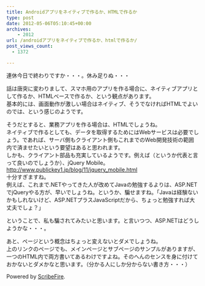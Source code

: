 ```yaml
---
title: Androidアプリをネイティブで作るか、HTMLで作るか
type: post
date: 2012-05-06T05:10:45+00:00
archives:
    - 2012
url: /androidアプリをネイティブで作るか、htmlで作るか/
post_views_count:
  - 1372

---
```

連休今日で終わりですか・・・。休み足りぬ・・・

話は唐突に変わりまして、スマホ用のアプリを作る場合に、ネイティブアプリとして作るか、HTMLベースで作るか、という観点があります。  
基本的には、画面動作が激しい場合はネイティブ、そうでなければHTMLでよいのでは、という感じのようです。

そうだとすると、業務アプリを作る場合は、HTMLでしょうね。  
ネイティブで作るとしても、データを取得するためにはWebサービスは必要でしょう。であれば、サーバ側もクライアント側もこれまでのWeb開発技術の範囲内で済ませたいという要望はあると思われます。  
しかも、クライアント部品も充実しているようです。例えば（というか代表と言って良いのでしょうか）、jQuery Mobile。  
<a target="_blank" href="http://www.publickey1.jp/blog/11/jquery_mobile.html">http://www.publickey1.jp/blog/11/jquery_mobile.html</a>  
十分すぎますね。  
例えば、これまで.NETやってきた人が改めてJavaの勉強するよりは、ASP.NETでjQueryやる方が、早いでしょうね。というか、騙せますね。「Javaは経験ないかもしれないけど、ASP.NETプラスJavaScriptだから、ちょっと勉強すれば大丈夫でしょ？」

ということで、私も騙されてみたいと思います。と言いつつ、ASP.NETはどうしようかな・・・。

あと、ページという概念はちょっと変えないとダメでしょうね。  
上のリンクのページでも、メインページとサブページのサンプルがありますが、一つのHTML内で両方書いてあるわけですよね。そのへんのセンスを身に付けておかないとダメかなと思います。（分かる人にしか分からない書き方・・・）

<p class="scribefire-powered">
  Powered by <a href="http://www.scribefire.com/">ScribeFire</a>.
</p>